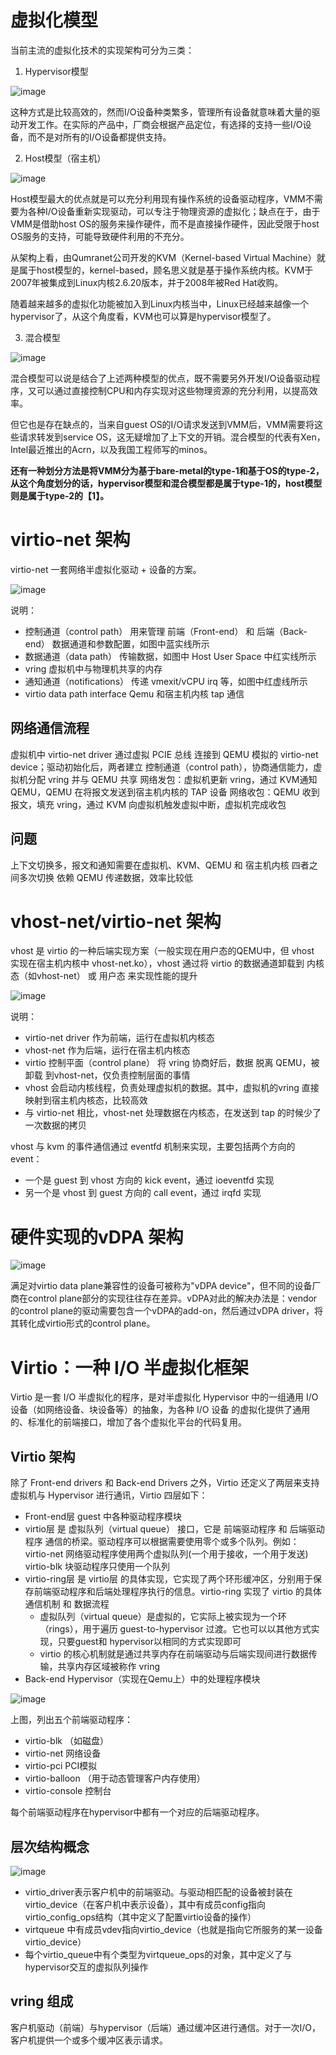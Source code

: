 # 虚拟化模型

当前主流的虚拟化技术的实现架构可分为三类：

1. Hypervisor模型

![image](https://github.com/yunkunrao/yunkunrao.github.io/assets/20353538/dc06f2ce-8c62-46bf-9e92-0a68d15b23b8)

这种方式是比较高效的，然而I/O设备种类繁多，管理所有设备就意味着大量的驱动开发工作。在实际的产品中，厂商会根据产品定位，有选择的支持一些I/O设备，而不是对所有的I/O设备都提供支持。

2. Host模型（宿主机）

![image](https://github.com/yunkunrao/yunkunrao.github.io/assets/20353538/bd9bf652-b21f-4fa0-abcf-3cf2c2c4a173)

Host模型最大的优点就是可以充分利用现有操作系统的设备驱动程序，VMM不需要为各种I/O设备重新实现驱动，可以专注于物理资源的虚拟化；缺点在于，由于VMM是借助host OS的服务来操作硬件，而不是直接操作硬件，因此受限于host OS服务的支持，可能导致硬件利用的不充分。

从架构上看，由Qumranet公司开发的KVM（Kernel-based Virtual Machine）就是属于host模型的，kernel-based，顾名思义就是基于操作系统内核。KVM于2007年被集成到Linux内核2.6.20版本，并于2008年被Red Hat收购。

随着越来越多的虚拟化功能被加入到Linux内核当中，Linux已经越来越像一个hypervisor了，从这个角度看，KVM也可以算是hypervisor模型了。

3. 混合模型

![image](https://github.com/yunkunrao/yunkunrao.github.io/assets/20353538/de521324-ee63-48d9-8d55-3af6267304ab)


混合模型可以说是结合了上述两种模型的优点，既不需要另外开发I/O设备驱动程序，又可以通过直接控制CPU和内存实现对这些物理资源的充分利用，以提高效率。

但它也是存在缺点的，当来自guest OS的I/O请求发送到VMM后，VMM需要将这些请求转发到service OS，这无疑增加了上下文的开销。混合模型的代表有Xen，Intel最近推出的Acrn，以及我国工程师写的minos。

**还有一种划分方法是将VMM分为基于bare-metal的type-1和基于OS的type-2，从这个角度划分的话，hypervisor模型和混合模型都是属于type-1的，host模型则是属于type-2的【1】。**

# virtio-net 架构

virtio-net 一套网络半虚拟化驱动 + 设备的方案。

![image](https://github.com/yunkunrao/yunkunrao.github.io/assets/20353538/a58f0b84-329e-474d-889c-a8152799425f)

说明：

- 控制通道（control path） 用来管理 前端（Front-end） 和 后端（Back-end） 数据通道和参数配置，如图中蓝实线所示
- 数据通道（data path） 传输数据，如图中 Host User Space 中红实线所示
- vring 虚拟机中与物理机共享的内存
- 通知通道（notifications） 传递 vmexit/vCPU irq 等，如图中红虚线所示
- virtio data path interface Qemu 和宿主机内核 tap 通信

## 网络通信流程
虚拟机中 virtio-net driver 通过虚拟 PCIE 总线 连接到 QEMU 模拟的 virtio-net device；驱动初始化后，两者建立 控制通道（control path），协商通信能力，虚拟机分配 vring 并与 QEMU 共享
网络发包：虚拟机更新 vring，通过 KVM通知 QEMU，QEMU 在将报文发送到宿主机内核的 TAP 设备
网络收包：QEMU 收到报文，填充 vring，通过 KVM 向虚拟机触发虚拟中断，虚拟机完成收包

## 问题
上下文切换多，报文和通知需要在虚拟机、KVM、QEMU 和 宿主机内核 四者之间多次切换
依赖 QEMU 传递数据，效率比较低

# vhost-net/virtio-net 架构

vhost 是 virtio 的一种后端实现方案（一般实现在用户态的QEMU中，但 vhost 实现在宿主机内核中 vhost-net.ko），vhost 通过将 virtio 的数据通道卸载到 内核态（如vhost-net） 或 用户态 来实现性能的提升

![image](https://github.com/yunkunrao/yunkunrao.github.io/assets/20353538/193b4558-160a-4e36-b0f4-d71b886a0118)

说明：

- virtio-net driver 作为前端，运行在虚拟机内核态
- vhost-net 作为后端，运行在宿主机内核态
- virtio 控制平面（control plane） 将 vring 协商好后，数据 脱离 QEMU，被 卸载 到vhost-net，仅负责控制层面的事情
- vhost 会启动内核线程，负责处理虚拟机的数据。其中，虚拟机的vring 直接映射到宿主机内核态，比较高效
- 与 virtio-net 相比，vhost-net 处理数据在内核态，在发送到 tap 的时候少了一次数据的拷贝

vhost 与 kvm 的事件通信通过 eventfd 机制来实现，主要包括两个方向的 event：

- 一个是 guest 到 vhost 方向的 kick event，通过 ioeventfd 实现
- 另一个是 vhost 到 guest 方向的 call event，通过 irqfd 实现

# 硬件实现的vDPA 架构

![image](https://github.com/yunkunrao/yunkunrao.github.io/assets/20353538/57950b61-1d1c-4754-a0fd-2c54eeb9b4fc)

满足对virtio data plane兼容性的设备可被称为"vDPA device"，但不同的设备厂商在control plane部分的实现往往存在差异。vDPA对此的解决办法是：vendor的control plane的驱动需要包含一个vDPA的add-on，然后通过vDPA driver，将其转化成virtio形式的control plane。


# Virtio：一种 I/O 半虚拟化框架

Virtio 是一套 I/O 半虚拟化的程序，是对半虚拟化 Hypervisor 中的一组通用 I/O 设备（如网络设备、块设备等）的抽象，为各种 I/O 设备 的虚拟化提供了通用的、标准化的前端接口，增加了各个虚拟化平台的代码复用。

## Virtio 架构

除了 Front-end drivers 和 Back-end Drivers 之外，Virtio 还定义了两层来支持虚拟机与 Hypervisor 进行通讯，Virtio 四层如下：

- Front-end层 guest 中各种驱动程序模块
- virtio层 是 虚拟队列（virtual queue） 接口，它是 前端驱动程序 和 后端驱动程序 通信的桥梁。驱动程序可以根据需要使用零个或多个队列。例如：
  virtio-net 网络驱动程序使用两个虚拟队列(一个用于接收，一个用于发送)
  virtio-blk 块驱动程序只使用一个队列
- virtio-ring层 是 virtio层 的具体实现，它实现了两个环形缓冲区，分别用于保存前端驱动程序和后端处理程序执行的信息。virtio-ring 实现了 virtio 的具体 通信机制 和 数据流程
  - 虚拟队列（virtual queue）是虚拟的，它实际上被实现为一个环（rings），用于遍历 guest-to-hypervisor 过渡。它也可以以其他方式实现，只要guest和  hypervisor以相同的方式实现即可
  - virtio 的核心机制就是通过共享内存在前端驱动与后端实现间进行数据传输，共享内存区域被称作 vring
- Back-end Hypervisor（实现在Qemu上）中的处理程序模块

![image](https://github.com/yunkunrao/yunkunrao.github.io/assets/20353538/2878094e-b1d3-417a-9a7c-5c17f58afa46)

上图，列出五个前端驱动程序：

- virtio-blk （如磁盘）
- virtio-net 网络设备
- virtio-pci PCI模拟
- virtio-balloon （用于动态管理客户内存使用）
- virtio-console 控制台

每个前端驱动程序在hypervisor中都有一个对应的后端驱动程序。

## 层次结构概念

![image](https://github.com/yunkunrao/yunkunrao.github.io/assets/20353538/c8062b20-265d-42cf-a6d2-f47a538ca801)

- virtio_driver表示客户机中的前端驱动。与驱动相匹配的设备被封装在virtio_device（在客户机中表示设备），其中有成员config指向virtio_config_ops结构（其中定义了配置virtio设备的操作）
- virtqueue 中有成员vdev指向virtio_device（也就是指向它所服务的某一设备virtio_device）
- 每个virtio_queue中有个类型为virtqueue_ops的对象，其中定义了与hypervisor交互的虚拟队列操作

## vring 组成

客户机驱动（前端）与hypervisor（后端）通过缓冲区进行通信。对于一次I/O，客户机提供一个或多个缓冲区表示请求。


